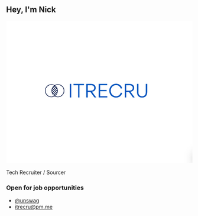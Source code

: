 ## Hey, I'm Nick

![itrecru logo](./logo2.png)

Tech Recruiter / Sourcer

### Open for job opportunities

- [@unswag](https://t.me/unswag)
- <itrecru@pm.me>

<!---

```markdown
Syntax highlighted code block

# Header 1
## Header 2
### Header 3

- @unswag
- itrecru@pm.me

1. Numbered
2. List

**Bold** and _Italic_ and `Code` text

[Link](url) and ![Image](src)
```
-->
